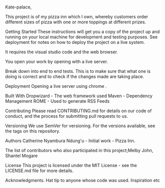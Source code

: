 # 
Kate-palace,

This project is of my pizza inn which I own, whereby customers order different sizes of pizza with one or more toppings at different prizes.

Getting Started
These instructions will get you a copy of the project up and running on your local machine for development and testing purposes. See deployment for notes on how to deploy the project on a live system.

It requires the visual studio code and the web browser.

You open your work by opening with a live server.

Break down into end to end tests.
This is to make sure that what one is doing is correct and to check if the changes made are taking place.

Deployment
Opening a live server using chrome .

Built With
Dropwizard - The web framework used
Maven - Dependency Management
ROME - Used to generate RSS Feeds

Contributing
Please read CONTRIBUTING.md for details on our code of conduct, and the process for submitting pull requests to us.

Versioning
We use SemVer for versioning. For the versions available, see the tags on this repository.

Authors
Catherine Nyambura Ndung'u - Initial work - Pizza Inn.


The list of contributors who also participated in this project;Melby John,
                                                               Shantel Mogare

License
This project is licensed under the MIT License - see the LICENSE.md file for more details.

Acknowledgments.
Hat tip to anyone whose code was used.
Inspiration
etc
